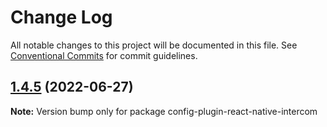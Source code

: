 # Change Log

All notable changes to this project will be documented in this file.
See [Conventional Commits](https://conventionalcommits.org) for commit guidelines.

## [1.4.5](https://github.com/louisbyrne89/config-plugin-react-native-intercom/compare/config-plugin-react-native-intercom@1.4.4...config-plugin-react-native-intercom@1.4.5) (2022-06-27)

**Note:** Version bump only for package config-plugin-react-native-intercom
